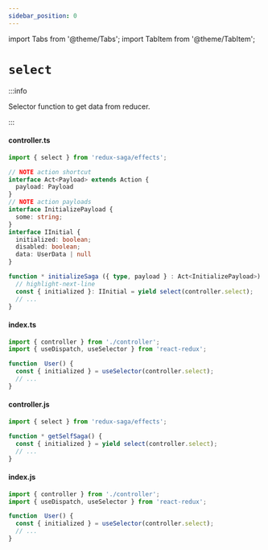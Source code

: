 ```yaml
---
sidebar_position: 0
---
```


import Tabs from '@theme/Tabs';
import TabItem from '@theme/TabItem';

# `select`

:::info

Selector function to get data from reducer.

:::

<Tabs defaultValue="ts">
<TabItem value="ts" label="TypeScript">

#### controller.ts

```ts 
import { select } from 'redux-saga/effects';

// NOTE action shortcut
interface Act<Payload> extends Action {
  payload: Payload
}
// NOTE action payloads
interface InitializePayload {
  some: string;
}
interface IInitial {
  initialized: boolean;
  disabled: boolean;
  data: UserData | null
}

function * initializeSaga ({ type, payload } : Act<InitializePayload>) {
  // highlight-next-line
  const { initialized }: IInitial = yield select(controller.select);
  // ...
}
```
#### index.ts

```jsx {5}
import { controller } from './controller';
import { useDispatch, useSelector } from 'react-redux';

function  User() {
  const { initialized } = useSelector(controller.select);
  // ...
}
```

</TabItem>
<TabItem value="js" label="JavaScript">

#### controller.js

```jsx {4}
import { select } from 'redux-saga/effects';

function * getSelfSaga() {
  const { initialized } = yield select(controller.select);
  // ...
}
```

#### index.js

```jsx {5}
import { controller } from './controller';
import { useDispatch, useSelector } from 'react-redux';

function  User() {
  const { initialized } = useSelector(controller.select);
  // ...
}
```

</TabItem>
</Tabs>

